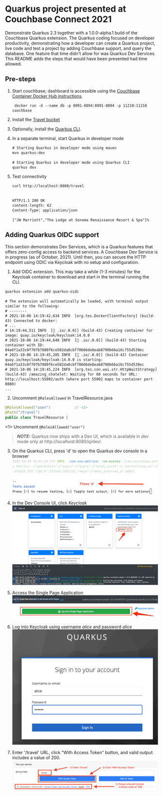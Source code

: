 # Quarkus project presented at Couchbase Connect 2021

Demonstrate Quarkus 2.3 together with a 1.0.0-alpha.1 build of
the Couchbase Quarkus extension.
The Quarkus coding focused on developer productivity, demonstrating
how a developer can create a Quarkus project, live code and test
a project by adding Couchbase support,
and query the database.
One feature that time didn't allow for was Quarkus Dev Services.
This README adds the steps that would have been presented had time
allowed.

## Pre-steps
1. Start couchbase; dashboard is accessible using the [Couchbase Container
Docker Hub instructions](https://hub.docker.com/_/couchbase).

        docker run -d --name db -p 8091-8094:8091-8094 -p 11210:11210 couchbase

2. Install the [Travel bucket](https://docs.couchbase.com/server/6.5/manage/manage-settings/install-sample-buckets.html)

3. Optionally, install the [Quarkus CLI](https://quarkus.io/guides/cli-tooling#installing-the-cli).

4. In a separate terminal, start Quarkus in developer mode

       # Starting Quarkus in developer mode using maven
       mvn quarkus:dev

       # Starting Quarkus in developer mode using Quarkus CLI
       quarkus dev

5. Test connectivity

       curl http://localhost:8080/travel


       HTTP/1.1 200 OK
       content-length: 62
       Content-Type: application/json

       ["JW Marriott","The Lodge at Sonoma Renaissance Resort & Spa"]%  

## Adding Quarkus OIDC support

This section demonstrates Dev Services, which is a Quarkus features that offers
zero-config access to backend services.
A Couchbase Dev Service is in progress (as of October, 2021).
Until then, you can secure the HTTP endpoint using ODIC via Keycloak
with no setup and configuration.

1. Add OIDC extension. This may take a while (1-3 minutes) for the Keycloak container to download and start
in the terminal running the CLI.
```shell script
quarkus extension add quarkus-oidc

# The extension will automatically be loaded, with terminal output similar to the following:
# --------
# 2021-10-06 14:19:42,634 INFO  [org.tes.DockerClientFactory] (build-43) Connected to docker: 
# ...
# 14:19:44,511 INFO  [🐳 .io/.0.0]] (build-43) Creating container for image: quay.io/keycloak/keycloak:14.0.0
# 2021-10-06 14:19:44,648 INFO  [🐳 .io/.0.0]] (build-43) Starting container with ID: 04a6f1a33c0f707b7880f6ce502da0cbf70666de8eab8790b66a16c755d539ec
# 2021-10-06 14:19:45,205 INFO  [🐳 .io/.0.0]] (build-43) Container quay.io/keycloak/keycloak:14.0.0 is starting: 04a6f1a33c0f707b7880f6ce502da0cbf70666de8eab8790b66a16c755d539ec
# 2021-10-06 14:19:45,224 INFO  [org.tes.con.wai.str.HttpWaitStrategy] (build-43) /amazing_chatelet: Waiting for 60 seconds for URL: http://localhost:55002/auth (where port 55002 maps to container port 8080)
...
```

2. Uncomment `@RolesAllowed` in TravelResource.java
```java
@RolesAllowed("user")           // <1>
@Path("/travel")
public class TravelResource {
```
<1> Uncomment `@RolesAllowed("user")`

> **_NOTE:_**  Quarkus now ships with a Dev UI, which is available in dev mode only at http://localhost:8080/q/dev/.

3. On the Quarkus CLI, press 'd' to open the Quarkus dev console in a browser ![](images/DforDevUI.png)

4. In the Dev Console UI, click *Keycloak* ![](images/DevConsoleKeycloak.png)

5. Access the Single Page Application ![](images/SPA.png)

6. Log into Keycloak using username _alice_ and password _alice_ ![](images/KeycloakLogin.png)

7. Enter '/travel' URL, click "With Access Token" button, and valid output includes a value of 200.
![](images/TestSecureEndpoint.png)
